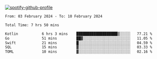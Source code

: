[![spotify-github-profile](https://spotify-github-profile.vercel.app/api/view?uid=313pysyt3uxkjdidtiuvzf7nrnnu&cover_image=true&theme=natemoo-re&show_offline=false&background_color=121212&interchange=false&bar_color=53b14f&bar_color_cover=false)](https://spotify-github-profile.vercel.app/api/view?uid=313pysyt3uxkjdidtiuvzf7nrnnu&redirect=true)

<!--START_SECTION:waka-->

```txt
From: 03 February 2024 - To: 10 February 2024

Total Time: 7 hrs 50 mins

Kotlin           6 hrs 3 mins    ███████████████████▒░░░░░   77.21 %
Go               51 mins         ██▓░░░░░░░░░░░░░░░░░░░░░░   11.05 %
Swift            21 mins         █░░░░░░░░░░░░░░░░░░░░░░░░   04.59 %
SQL              15 mins         ▓░░░░░░░░░░░░░░░░░░░░░░░░   03.33 %
TOML             10 mins         ▓░░░░░░░░░░░░░░░░░░░░░░░░   02.16 %
```

<!--END_SECTION:waka-->
